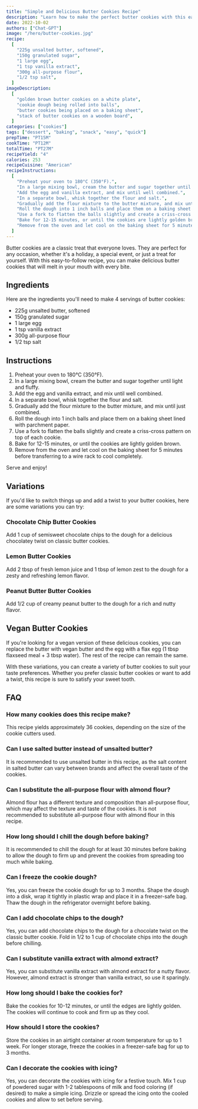 ```yaml
---
title: "Simple and Delicious Butter Cookies Recipe"
description: "Learn how to make the perfect butter cookies with this easy-to-follow recipe. These cookies are perfect for any occasion, and will melt in your mouth with every bite."
date: 2022-10-02
authors: ["Chat-GPT"]
image: "/hero/butter-cookies.jpg"
recipe:
  [
    "225g unsalted butter, softened",
    "150g granulated sugar",
    "1 large egg",
    "1 tsp vanilla extract",
    "300g all-purpose flour",
    "1/2 tsp salt",
  ]
imageDescription:
  [
    "golden brown butter cookies on a white plate",
    "cookie dough being rolled into balls",
    "butter cookies being placed on a baking sheet",
    "stack of butter cookies on a wooden board",
  ]
categories: ["cookies"]
tags: ["dessert", "baking", "snack", "easy", "quick"]
prepTime: "PT15M"
cookTime: "PT12M"
totalTime: "PT27M"
recipeYield: "4"
calories: 253
recipeCuisine: "American"
recipeInstructions:
  [
    "Preheat your oven to 180°C (350°F).",
    "In a large mixing bowl, cream the butter and sugar together until light and fluffy.",
    "Add the egg and vanilla extract, and mix until well combined.",
    "In a separate bowl, whisk together the flour and salt.",
    "Gradually add the flour mixture to the butter mixture, and mix until just combined.",
    "Roll the dough into 1 inch balls and place them on a baking sheet lined with parchment paper.",
    "Use a fork to flatten the balls slightly and create a criss-cross pattern on top of each cookie.",
    "Bake for 12-15 minutes, or until the cookies are lightly golden brown.",
    "Remove from the oven and let cool on the baking sheet for 5 minutes before transferring to a wire rack to cool completely.",
  ]
---
```


Butter cookies are a classic treat that everyone loves. They are perfect for any occasion, whether it's a holiday, a special event, or just a treat for yourself. With this easy-to-follow recipe, you can make delicious butter cookies that will melt in your mouth with every bite.

## Ingredients

Here are the ingredients you'll need to make 4 servings of butter cookies:

- 225g unsalted butter, softened
- 150g granulated sugar
- 1 large egg
- 1 tsp vanilla extract
- 300g all-purpose flour
- 1/2 tsp salt

## Instructions

1. Preheat your oven to 180°C (350°F).
2. In a large mixing bowl, cream the butter and sugar together until light and fluffy.
3. Add the egg and vanilla extract, and mix until well combined.
4. In a separate bowl, whisk together the flour and salt.
5. Gradually add the flour mixture to the butter mixture, and mix until just combined.
6. Roll the dough into 1 inch balls and place them on a baking sheet lined with parchment paper.
7. Use a fork to flatten the balls slightly and create a criss-cross pattern on top of each cookie.
8. Bake for 12-15 minutes, or until the cookies are lightly golden brown.
9. Remove from the oven and let cool on the baking sheet for 5 minutes before transferring to a wire rack to cool completely.

Serve and enjoy!

## Variations

If you'd like to switch things up and add a twist to your butter cookies, here are some variations you can try:

### Chocolate Chip Butter Cookies

Add 1 cup of semisweet chocolate chips to the dough for a delicious chocolatey twist on classic butter cookies.

### Lemon Butter Cookies

Add 2 tbsp of fresh lemon juice and 1 tbsp of lemon zest to the dough for a zesty and refreshing lemon flavor.

### Peanut Butter Butter Cookies

Add 1/2 cup of creamy peanut butter to the dough for a rich and nutty flavor.

## Vegan Butter Cookies

If you're looking for a vegan version of these delicious cookies, you can replace the butter with vegan butter and the egg with a flax egg (1 tbsp flaxseed meal + 3 tbsp water). The rest of the recipe can remain the same.

With these variations, you can create a variety of butter cookies to suit your taste preferences. Whether you prefer classic butter cookies or want to add a twist, this recipe is sure to satisfy your sweet tooth.

## FAQ

### How many cookies does this recipe make?

This recipe yields approximately 36 cookies, depending on the size of the cookie cutters used.

### Can I use salted butter instead of unsalted butter?

It is recommended to use unsalted butter in this recipe, as the salt content in salted butter can vary between brands and affect the overall taste of the cookies.

### Can I substitute the all-purpose flour with almond flour?

Almond flour has a different texture and composition than all-purpose flour, which may affect the texture and taste of the cookies. It is not recommended to substitute all-purpose flour with almond flour in this recipe.

### How long should I chill the dough before baking?

It is recommended to chill the dough for at least 30 minutes before baking to allow the dough to firm up and prevent the cookies from spreading too much while baking.

### Can I freeze the cookie dough?

Yes, you can freeze the cookie dough for up to 3 months. Shape the dough into a disk, wrap it tightly in plastic wrap and place it in a freezer-safe bag. Thaw the dough in the refrigerator overnight before baking.

### Can I add chocolate chips to the dough?

Yes, you can add chocolate chips to the dough for a chocolate twist on the classic butter cookie. Fold in 1/2 to 1 cup of chocolate chips into the dough before chilling.

### Can I substitute vanilla extract with almond extract?

Yes, you can substitute vanilla extract with almond extract for a nutty flavor. However, almond extract is stronger than vanilla extract, so use it sparingly.

### How long should I bake the cookies for?

Bake the cookies for 10-12 minutes, or until the edges are lightly golden. The cookies will continue to cook and firm up as they cool.

### How should I store the cookies?

Store the cookies in an airtight container at room temperature for up to 1 week. For longer storage, freeze the cookies in a freezer-safe bag for up to 3 months.

### Can I decorate the cookies with icing?

Yes, you can decorate the cookies with icing for a festive touch. Mix 1 cup of powdered sugar with 1-2 tablespoons of milk and food coloring (if desired) to make a simple icing. Drizzle or spread the icing onto the cooled cookies and allow to set before serving.
